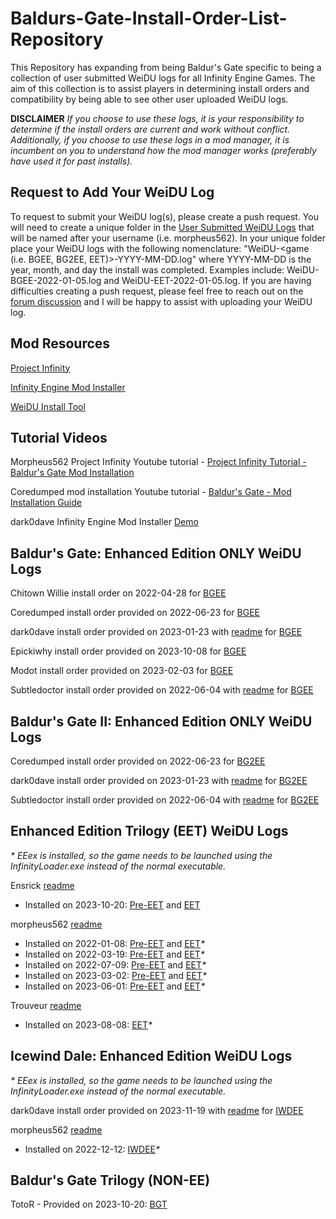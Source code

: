 # Baldurs-Gate-Install-Order-List-Repository
This Repository has expanding from being Baldur's Gate specific to being a collection of user submitted WeiDU logs for all Infinity Engine Games. The aim of this collection is to assist players in determining install orders and compatibility by being able to see other user uploaded WeiDU logs.

**DISCLAIMER** _If you choose to use these logs, it is your responsibility to determine if the install orders are current and work without conflict. Additionally, if you choose to use these logs in a mod manager, it is incumbent on you to understand how the mod manager works (preferably have used it for past installs)._

## Request to Add Your WeiDU Log
To request to submit your WeiDU log(s), please create a push request. You will need to create a unique folder in the [User Submitted WeiDU Logs](https://github.com/morpheus562/Baldurs-Gate-Install-Order-List-Repository/tree/main/user-submitted-weidu-logs) that will be named after your username (i.e. morpheus562). In your unique folder place your WeiDU logs with the following nomenclature: "WeiDU-<game (i.e. BGEE, BG2EE, EET)>-YYYY-MM-DD.log" where YYYY-MM-DD is the year, month, and day the install was completed. Examples include: WeiDU-BGEE-2022-01-05.log and WeiDU-EET-2022-01-05.log. If you are having difficulties creating a push request, please feel free to reach out on the [forum discussion](https://www.gibberlings3.net/forums/topic/33931-baldurs-gate-install-order-list-repository/) and I will be happy to assist with uploading your WeiDU log.

## Mod Resources

[Project Infinity](https://forums.beamdog.com/discussion/74335/project-infinity-mod-manager-for-baldurs-gate-icewind-dale-planescape-torment-and-eet/p1)

[Infinity Engine Mod Installer](https://github.com/dark0dave/mod_installer)

[WeiDU Install Tool](https://github.com/InfinityTools/WeiduInstallTool)

## Tutorial Videos


Morpheus562 Project Infinity Youtube tutorial - [Project Infinity Tutorial - Baldur's Gate Mod Installation](https://www.youtube.com/watch?v=wt1mWX2zo_4)

Coredumped mod installation Youtube tutorial - [Baldur's Gate - Mod Installation Guide](https://www.youtube.com/watch?v=Dpumgv99_iI)

dark0dave Infinity Engine Mod Installer [Demo](https://github.com/dark0dave/mod_installer#demo)

## Baldur's Gate: Enhanced Edition ONLY WeiDU Logs

Chitown Willie install order on 2022-04-28 for [BGEE](https://raw.githubusercontent.com/morpheus562/Baldurs-Gate-Install-Order-List-Repository/main/user-submitted-weidu-logs/chitownwillie/WeiDU-BGEE-2022-04-28.log)

Coredumped install order provided on 2022-06-23 for [BGEE](https://raw.githubusercontent.com/morpheus562/Baldurs-Gate-Install-Order-List-Repository/main/user-submitted-weidu-logs/coredumped/WeiDU-BGEE-2022-06-21.log)

dark0dave install order provided on 2023-01-23 with [readme](https://github.com/morpheus562/Baldurs-Gate-Install-Order-List-Repository/blob/main/user-submitted-weidu-logs/dark0dave/README.md) for [BGEE](https://raw.githubusercontent.com/morpheus562/Baldurs-Gate-Install-Order-List-Repository/main/user-submitted-weidu-logs/dark0dave/current_bg1_weidu.log)

Epickiwhy install order provided on 2023-10-08 for [BGEE](https://raw.githubusercontent.com/morpheus562/Baldurs-Gate-Install-Order-List-Repository/main/user-submitted-weidu-logs/epickiwhy/WeiDU-BGEE-2023-10-08.log)

Modot install order provided on 2023-02-03 for [BGEE](https://raw.githubusercontent.com/morpheus562/Baldurs-Gate-Install-Order-List-Repository/main/user-submitted-weidu-logs/modot/WeiDU-BGEE-2023-02-03.log)

Subtledoctor install order provided on 2022-06-04 with [readme](https://github.com/morpheus562/Baldurs-Gate-Install-Order-List-Repository/blob/main/user-submitted-weidu-logs/subtledoctor/readme.md) for [BGEE](https://raw.githubusercontent.com/morpheus562/Baldurs-Gate-Install-Order-List-Repository/main/user-submitted-weidu-logs/subtledoctor/WeiDU-BGEE-2022-06-04.log)

## Baldur's Gate II: Enhanced Edition ONLY WeiDU Logs

Coredumped install order provided on 2022-06-23 for [BG2EE](https://raw.githubusercontent.com/morpheus562/Baldurs-Gate-Install-Order-List-Repository/main/user-submitted-weidu-logs/coredumped/WeiDU-BG2EE-2022-06-21.log)

dark0dave install order provided on 2023-01-23 with [readme](https://github.com/morpheus562/Baldurs-Gate-Install-Order-List-Repository/blob/main/user-submitted-weidu-logs/dark0dave/README.md) for [BG2EE](https://raw.githubusercontent.com/morpheus562/Baldurs-Gate-Install-Order-List-Repository/main/user-submitted-weidu-logs/dark0dave/current_bg2_weidu.log)

Subtledoctor install order provided on 2022-06-04 with [readme](https://github.com/morpheus562/Baldurs-Gate-Install-Order-List-Repository/blob/main/user-submitted-weidu-logs/subtledoctor/readme.md) for [BG2EE](https://raw.githubusercontent.com/morpheus562/Baldurs-Gate-Install-Order-List-Repository/main/user-submitted-weidu-logs/subtledoctor/WeiDU-BG2EE-2022-06-04.log)

## Enhanced Edition Trilogy (EET) WeiDU Logs
_* EEex is installed, so the game needs to be launched using the InfinityLoader.exe instead of the normal executable._

Ensrick [readme](https://github.com/morpheus562/Baldurs-Gate-Install-Order-List-Repository/blob/main/user-submitted-weidu-logs/ensrick/readme.md)
- Installed on 2023-10-20: [Pre-EET](https://raw.githubusercontent.com/morpheus562/Baldurs-Gate-Install-Order-List-Repository/main/user-submitted-weidu-logs/ensrick/WeiDU-BGEE-2023-10-20.log) and [EET](https://raw.githubusercontent.com/morpheus562/Baldurs-Gate-Install-Order-List-Repository/main/user-submitted-weidu-logs/ensrick/WeiDU-EET-2023-10-20.log)

morpheus562 [readme](https://github.com/morpheus562/Baldurs-Gate-Install-Order-List-Repository/blob/main/user-submitted-weidu-logs/morpheus562/readme.md)
- Installed on 2022-01-08: [Pre-EET](https://raw.githubusercontent.com/morpheus562/Baldurs-Gate-Install-Order-List-Repository/main/user-submitted-weidu-logs/morpheus562/WeiDU-BGEE-2022-01-05.log) and [EET](https://raw.githubusercontent.com/morpheus562/Baldurs-Gate-Install-Order-List-Repository/main/user-submitted-weidu-logs/morpheus562/WeiDU-EET-2022-01-05.log)_*_
- Installed on 2022-03-19: [Pre-EET](https://raw.githubusercontent.com/morpheus562/Baldurs-Gate-Install-Order-List-Repository/main/user-submitted-weidu-logs/morpheus562/WeiDU-BGEE-2022-03-19.log) and [EET](https://raw.githubusercontent.com/morpheus562/Baldurs-Gate-Install-Order-List-Repository/main/user-submitted-weidu-logs/morpheus562/WeiDU-EET-2022-03-19.log)_*_
- Installed on 2022-07-09: [Pre-EET](https://raw.githubusercontent.com/morpheus562/Baldurs-Gate-Install-Order-List-Repository/main/user-submitted-weidu-logs/morpheus562/WeiDU-BGEE-2022-07-09.log) and [EET](https://raw.githubusercontent.com/morpheus562/Baldurs-Gate-Install-Order-List-Repository/main/user-submitted-weidu-logs/morpheus562/WeiDU-EET-2022-07-09.log)_*_
- Installed on 2023-03-02: [Pre-EET](https://raw.githubusercontent.com/morpheus562/Baldurs-Gate-Install-Order-List-Repository/main/user-submitted-weidu-logs/morpheus562/WeiDU-BGEE-2023-03-02.log) and [EET](https://raw.githubusercontent.com/morpheus562/Baldurs-Gate-Install-Order-List-Repository/main/user-submitted-weidu-logs/morpheus562/WeiDU-EET-2023-03-02.log)_*_
- Installed on 2023-06-01: [Pre-EET](https://raw.githubusercontent.com/morpheus562/Baldurs-Gate-Install-Order-List-Repository/main/user-submitted-weidu-logs/morpheus562/WeiDU-BGEE-2023-06-01.log) and [EET](https://raw.githubusercontent.com/morpheus562/Baldurs-Gate-Install-Order-List-Repository/main/user-submitted-weidu-logs/morpheus562/WeiDU-EET-2023-06-01.log)_*_

Trouveur [readme](https://github.com/morpheus562/Baldurs-Gate-Install-Order-List-Repository/blob/main/user-submitted-weidu-logs/trouveur/readme.md)
- Installed on 2023-08-08: [EET](https://raw.githubusercontent.com/morpheus562/Baldurs-Gate-Install-Order-List-Repository/main/user-submitted-weidu-logs/trouveur/WeiDU-EET-2023-08-08.log)_*_

## Icewind Dale: Enhanced Edition WeiDU Logs
_* EEex is installed, so the game needs to be launched using the InfinityLoader.exe instead of the normal executable._

dark0dave install order provided on 2023-11-19 with [readme](https://github.com/morpheus562/Baldurs-Gate-Install-Order-List-Repository/blob/main/user-submitted-weidu-logs/dark0dave/README.md) for [IWDEE](https://raw.githubusercontent.com/morpheus562/Baldurs-Gate-Install-Order-List-Repository/main/user-submitted-weidu-logs/dark0dave/current_iwd_weidu.log)

morpheus562 [readme](https://github.com/morpheus562/Baldurs-Gate-Install-Order-List-Repository/blob/main/user-submitted-weidu-logs/morpheus562/readme.md)
- Installed on 2022-12-12: [IWDEE](https://raw.githubusercontent.com/morpheus562/Baldurs-Gate-Install-Order-List-Repository/main/user-submitted-weidu-logs/morpheus562/WeiDU-IWDEE-2022-12-12.log)_*_

## Baldur's Gate Trilogy (NON-EE)

TotoR - Provided on 2023-10-20: [BGT](https://raw.githubusercontent.com/morpheus562/Baldurs-Gate-Install-Order-List-Repository/main/user-submitted-weidu-logs/totor/WeiDU-BGT-2023-10-20.log)

